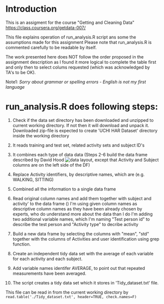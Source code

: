 # Introduction

This is an assigment for the course "Getting and Cleaning Data"
https://class.coursera.org/getdata-007/

This file explains operation of run_analysis.R script ans some the assumptions made for this assignment
Please note that run_analysis.R is commented carefully to be readable by itself.

The work presented here does NOT follow the order proposed in the assignment description as I found it more logical to complete the table first and only then to select colums requested (which was acknowledged by TA's to be OK).

Note1: *Sorry about grammar or spelling errors - English is not my first language*

# run_analysis.R does following steps:

1. Check if the data set directory has been downloaded and unzipped to current working directory. If not then it will download and unpack it. Downloaded zip-file is expected to create 'UCHI HAR Dataset' directory inside the working directory
2. It reads training and test set, related activity sets and subject ID's
3. It combines each type of data data (Steps 2-6 build the data frame described by David Hood ![data layout](https://coursera-forum-screenshots.s3.amazonaws.com/ab/a2776024af11e4a69d5576f8bc8459/Slide2.png), except that Activity and Subject columns are on the left side of the DF)
4. Replace Activity identifiers, by descriptive names, which are (e.g. WALKING, SITTING)
5. Combined all the information to a single data frame
6. Read original column names and add them together with subject and activity' to the data frame ()
   I'm using given column names as descriptive column names as they have been already chosen by experts, who do understand more about the data than I do
   I'm adding two additional variable names, which I'm naming "Test person id" to describe the test person and "Activity type" to decribe activity

7. Build a new data frame by selecting the columns with "mean", "std" together with the columns of Activities and user identification using grep function.

8. Create an independent tidy data set with the average of each variable for each activity and each subject.

9. Add variable names identifer AVERAGE, to point out that repeated measurements have been averaged.

10. The script creates a tidy data set which it stores in 'Tidy_dataset.txt' file.

This file can be read in from the current working directory by 
`read.table('./Tidy_dataset.txt', header=TRUE, check.names=F)`



